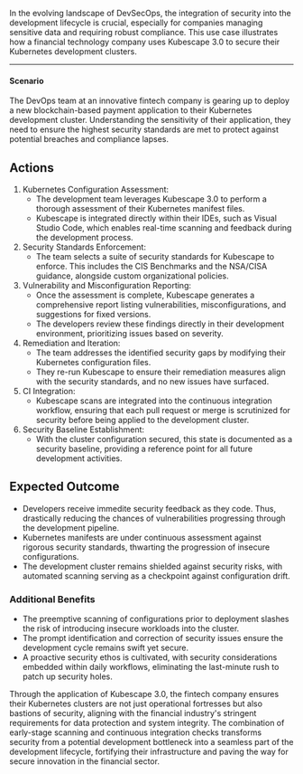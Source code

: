 In the evolving landscape of DevSecOps, the integration of security into the development lifecycle is crucial, especially for companies managing sensitive data and requiring robust compliance. This use case illustrates how a financial technology company uses Kubescape 3.0 to secure their Kubernetes development clusters.


---


#### **Scenario**

The DevOps team at an innovative fintech company is gearing up to deploy a new blockchain-based payment application to their Kubernetes development cluster. Understanding the sensitivity of their application, they need to ensure the highest security standards are met to protect against potential breaches and compliance lapses.


## Actions



1. Kubernetes Configuration Assessment:
    * The development team leverages Kubescape 3.0 to perform a thorough assessment of their Kubernetes manifest files.
    * Kubescape is integrated directly within their IDEs, such as Visual Studio Code, which enables real-time scanning and feedback during the development process.
2. Security Standards Enforcement:
    * The team selects a suite of security standards for Kubescape to enforce. This includes the CIS Benchmarks and the NSA/CISA guidance, alongside custom organizational policies.
3. Vulnerability and Misconfiguration Reporting:
    * Once the assessment is complete, Kubescape generates a comprehensive report listing vulnerabilities, misconfigurations, and suggestions for fixed versions.
    * The developers review these findings directly in their development environment, prioritizing issues based on severity.
4. Remediation and Iteration:
    * The team addresses the identified security gaps by modifying their Kubernetes configuration files.
    * They re-run Kubescape to ensure their remediation measures align with the security standards, and no new issues have surfaced.
5. CI Integration:
    * Kubescape scans are integrated into the continuous integration workflow, ensuring that each pull request or merge is scrutinized for security before being applied to the development cluster.
6. Security Baseline Establishment:
    * With the cluster configuration secured, this state is documented as a security baseline, providing a reference point for all future development activities.


## **Expected Outcome**



* Developers receive immedite security feedback as they code. Thus, drastically reducing the chances of vulnerabilities progressing through the development pipeline.
* Kubernetes manifests are under continuous assessment against rigorous security standards, thwarting the progression of insecure configurations.
* The development cluster remains shielded against security risks, with automated scanning serving as a checkpoint against configuration drift.


### **Additional Benefits**



* The preemptive scanning of configurations prior to deployment slashes the risk of introducing insecure workloads into the cluster.
* The prompt identification and correction of security issues ensure the development cycle remains swift yet secure.
* A proactive security ethos is cultivated, with security considerations embedded within daily workflows, eliminating the last-minute rush to patch up security holes.

Through the application of Kubescape 3.0, the fintech company ensures their Kubernetes clusters are not just operational fortresses but also bastions of security, aligning with the financial industry's stringent requirements for data protection and system integrity. The combination of early-stage scanning and continuous integration checks transforms security from a potential development bottleneck into a seamless part of the development lifecycle, fortifying their infrastructure and paving the way for secure innovation in the financial sector.
